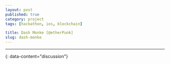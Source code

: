```yaml
---
layout: post
published: true
category: project
tags: [hackathon, ios, blockchain]

title: Dash Monke [@etherPunk]
slug: dash-monke
---
```




---
{: data-content="discussion"}
